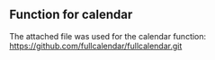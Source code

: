 ## Function for calendar

The attached file was used for the calendar function: 
https://github.com/fullcalendar/fullcalendar.git
